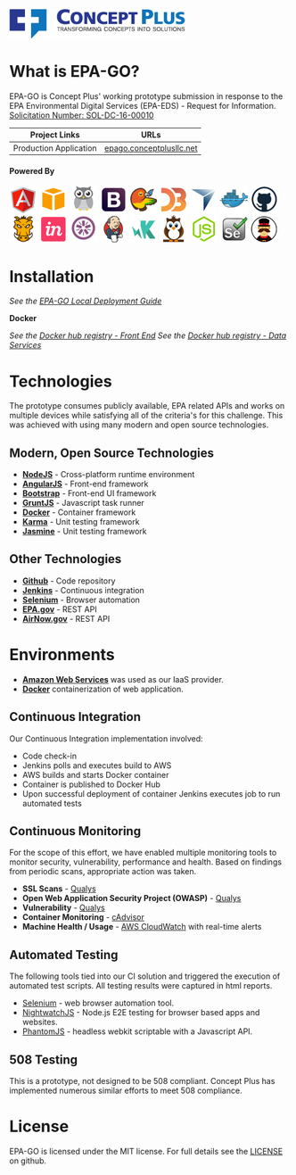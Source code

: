 ![<Concept Plus>](./app/images/cp-full-logo-colored-315x53.png)

# What is EPA-GO?

EPA-GO is Concept Plus' working prototype submission in response to the EPA Environmental Digital Services (EPA-EDS) - Request for Information. [Solicitation Number: SOL-DC-16-00010](https://www.fbo.gov/index?s=opportunity&mode=form&id=318612f638d28fae5675eef7bcc3dfc3&tab=core&_cview=0)

Project Links  | URLs 
 ------------- | ------------- 
 Production Application    | [epago.conceptplusllc.net](http://EPAgo.conceptplusllc.net) 

#### Powered By

![AngularJS](./app/images/angular.png)
![AWS](./app/images/aws.png)
![cAdvisor](./app/images/cadvisor.png)
![Bootstrap](./app/images/bootstrap.png)
![Bower](./app/images/bower.png)
![D3](./app/images/d3.png)
![NVD3](./app/images/novus.png)
![Docker](./app/images/docker.png)
![Github](./app/images/github.png)
![Grunt](./app/images/grunt.png)
![InVision](./app/images/invision.png)
![Jasmine](./app/images/jasmine.png)
![Jenkins](./app/images/jenkins.png)
![KarmaJS](./app/images/karma.png)
![NightwatchJS](./app/images/nightwatch.png)
![NodeJS](./app/images/nodejs.png)
![Selenium](./app/images/selenium.png)
![Yeoman](./app/images/yeoman.png)

# Installation

_See the [EPA-GO Local Deployment Guide](./LOCAL_DEPLOYMENT.md)_

**Docker**  
  
_See the [Docker hub registry - Front End](https://registry.hub.docker.com/u/conceptplus/epa-eds/)_
_See the [Docker hub registry - Data Services](https://registry.hub.docker.com/u/conceptplus/epa-eds/)_


# Technologies

The prototype consumes publicly available, EPA related APIs and works on multiple devices while satisfying all of the criteria's for this challenge. This was achieved with using many modern and open source technologies.


## Modern, Open Source Technologies

* **[NodeJS](http://nodejs.org)** - Cross-platform runtime environment
* **[AngularJS](https://angularjs.org/)** - Front-end framework
* **[Bootstrap](http://getbootstrap.com)** - Front-end UI framework
* **[GruntJS](http://gruntjs.com/)** - Javascript task runner
* **[Docker](http://docker.com)** - Container framework
* **[Karma](http://karma-runner.github.io/)** - Unit testing framework
* **[Jasmine](http://jasmine.github.io/)** - Unit testing framework

## Other Technologies

* **[Github](http://github.com)** - Code repository
* **[Jenkins](https://jenkins-ci.org/)** - Continuous integration
* **[Selenium](http://www.seleniumhq.org/)** - Browser automation
* **[EPA.gov](http://www.epa.gov/enviro/web-services#uvindex)** - REST API
* **[AirNow.gov](https://docs.airnowapi.org)** - REST API

# Environments

* **[Amazon Web Services](http://aws.amazon.com)** was used as our IaaS provider.
* **[Docker](http://docker.com)** containerization of web application.

## Continuous Integration

Our Continuous Integration implementation involved:
* Code check-in
* Jenkins polls and executes build to AWS
* AWS builds and starts Docker container
* Container is published to Docker Hub
* Upon successful deployment of container Jenkins executes job to run automated tests

## Continuous Monitoring

For the scope of this effort, we have enabled multiple monitoring tools to monitor security, vulnerability, performance and health. Based on findings from periodic scans, appropriate action was taken.

* **SSL Scans** - [Qualys](https://www.qualys.com/free-tools-trials/security-at-your-fingertips/)
* **Open Web Application Security Project (OWASP)** - [Qualys](https://www.qualys.com/free-tools-trials/security-at-your-fingertips/)
* **Vulnerability** - [Qualys](https://www.qualys.com/free-tools-trials/security-at-your-fingertips/)
* **Container Monitoring** - [cAdvisor](http://ec2-52-90-111-204.compute-1.amazonaws.com:8080/containers/)
* **Machine Health / Usage** - [AWS CloudWatch](http://aws.amazon.com/cloudwatch/) with real-time alerts


## Automated Testing

The following tools tied into our CI solution and triggered the execution of automated test scripts. All testing results were captured in html reports. 

* [Selenium](http://www.seleniumhq.org/) - web browser automation tool.
* [NightwatchJS](http://www.nightwatchjs.org/) - Node.js E2E testing for browser based apps and websites.
* [PhantomJS](http://phantomjs.org/) - headless webkit scriptable with a Javascript API.

## 508 Testing

This is a prototype, not designed to be 508 compliant. Concept Plus has implemented numerous similar efforts to meet 508 compliance. 

# License

EPA-GO is licensed under the MIT license. For full details see the [LICENSE](./LICENSE.md) on github.

